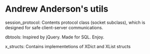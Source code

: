# Andrew Anderson's utils

session_protocol:
  Contents protocol class (socket subclass), which is designed for safe client-server communications.

dbtools:
  Inspired by jQuery.
  Made for SQL.
  Enjoy.

x_structs:
  Contains implementetions of XDict and XList structs
